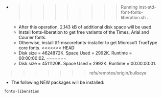 * >>>>>>>>> Running inst-std-font-fonts-liberation.sh ...
  * After this operation, 2,143 kB of additional disk space will be used.
  * Install fonts-liberation to get free variants of the Times, Arial and Courier fonts.
  * Otherwise, install ttf-mscorefonts-installer to get Microsoft TrueType core fonts.
<<<<<<< HEAD
  * Disk size = 4624872K. Space Used = 2992K. Runtime = 00:00:00:02.
=======
  * Disk size = 4511120K. Space Used = 2992K. Runtime = 00:00:00:01.
>>>>>>> refs/remotes/origin/bullseye
  * The following NEW packages will be installed:
  ```bash
fonts-liberation
  ```
